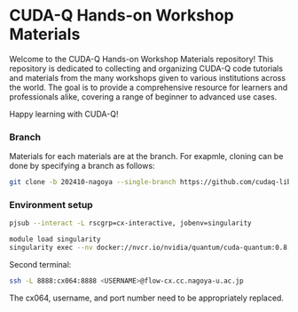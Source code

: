 **CUDA-Q Hands-on Workshop Materials**
=====================================

Welcome to the CUDA-Q Hands-on Workshop Materials repository! This repository is dedicated to collecting and organizing CUDA-Q code tutorials and materials from the many workshops given to various institutions across the world. The goal is to provide a comprehensive resource for learners and professionals alike, covering a range of beginner to advanced use cases.

Happy learning with CUDA-Q!

### Branch

Materials for each materials are at the branch.
For exapmle, cloning can be done by specifying a branch as follows:
```sh
git clone -b 202410-nagoya --single-branch https://github.com/cudaq-libraries/workshops.git
```

### Environment setup

```sh
pjsub --interact -L rscgrp=cx-interactive, jobenv=singularity

module load singularity
singularity exec --nv docker://nvcr.io/nvidia/quantum/cuda-quantum:0.8.0 jupyter lab --notebook-dir=${HOME} --ip='*' --port=8888 --no-browser --allow-root
```

Second terminal:
```sh
ssh -L 8888:cx064:8888 <USERNAME>@flow-cx.cc.nagoya-u.ac.jp
```

The cx064, username, and port number need to be appropriately replaced.
